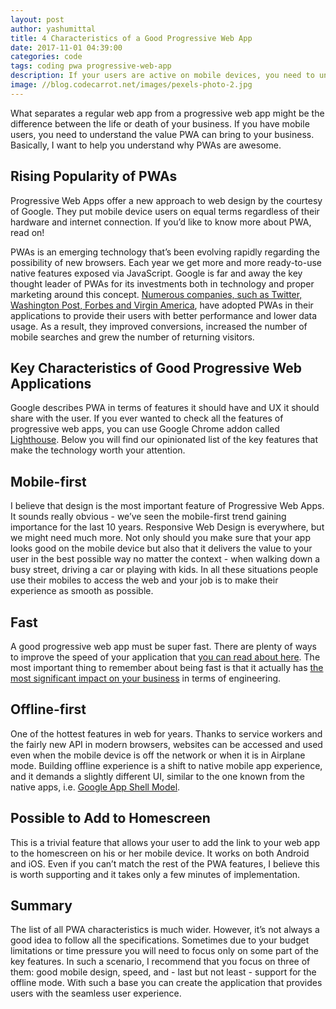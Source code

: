 ```yaml
---
layout: post
author: yashumittal
title: 4 Characteristics of a Good Progressive Web App
date: 2017-11-01 04:39:00
categories: code
tags: coding pwa progressive-web-app
description: If your users are active on mobile devices, you need to understand the value Progressive Web Apps can bring to your business.
image: //blog.codecarrot.net/images/pexels-photo-2.jpg
---
```


What separates a regular web app from a progressive web app might be the difference between the life or death of your business. If you have mobile users, you need to understand the value PWA can bring to your business. Basically, I want to help you understand why PWAs are awesome.

## Rising Popularity of PWAs

Progressive Web Apps offer a new approach to web design by the courtesy of Google. They put mobile device users on equal terms regardless of their hardware and internet connection. If you’d like to know more about PWA, read on!

PWAs is an emerging technology that’s been evolving rapidly regarding the possibility of new browsers. Each year we get more and more ready-to-use native features exposed via JavaScript. Google is far and away the key thought leader of PWAs for its investments both in technology and proper marketing around this concept. [Numerous companies, such as Twitter, Washington Post, Forbes and Virgin America](/10-popular-companies-that-do-progressive-web-apps), have adopted PWAs in their applications to provide their users with better performance and lower data usage. As a result, they improved conversions, increased the number of mobile searches and grew the number of returning visitors.

## Key Characteristics of Good Progressive Web Applications

Google describes PWA in terms of features it should have and UX it should share with the user. If you ever wanted to check all the features of progressive web apps, you can use Google Chrome addon called [Lighthouse](https://developers.google.com/web/tools/lighthouse/). Below you will find our opinionated list of the key features that make the technology worth your attention.

## Mobile-first

I believe that design is the most important feature of Progressive Web Apps. It sounds really obvious - we’ve seen the mobile-first trend gaining importance for the last 10 years. Responsive Web Design is everywhere, but we might need much more. Not only should you make sure that your app looks good on the mobile device but also that it delivers the value to your user in the best possible way no matter the context - when  walking down a busy street, driving a car or playing with kids. In all these situations people use their mobiles to access the web and your job is to make their experience as smooth as possible.

## Fast

A good progressive web app must be super fast. There are plenty of ways to improve the speed of your application that [you can read about here](/6-ways-improve-the-speed-of-your-web-app). The most important thing to remember about being fast is that it actually has [the most significant impact on your business](/6-non-design-reasons-webpage-has-poor-conversion-rates) in terms of engineering.

## Offline-first

One of the hottest features in web for years. Thanks to service workers and the fairly new API in modern browsers, websites can be accessed and used even when the mobile device is off the network or when it is in Airplane mode. Building offline experience is a shift to native mobile app experience, and it demands a slightly different UI, similar to the one known from the native apps, i.e. [Google App Shell Model](https://developers.google.com/web/fundamentals/architecture/app-shell).

## Possible to Add to Homescreen

This is a trivial feature that allows your user to add the link to your web app to the homescreen on his or her mobile device. It works on both Android and iOS. Even if you can’t match the rest of the PWA features, I believe this is worth supporting and it takes only a few minutes of implementation.

## Summary

The list of all PWA characteristics is much wider. However, it’s not always a good idea to follow all the specifications. Sometimes due to your budget limitations or time pressure you will need to focus only on some part of the key features. In such a scenario, I recommend that you focus on three of them: good mobile design, speed, and - last but not least - support for the offline mode. With such a base you can create the application that provides users with the seamless user experience.